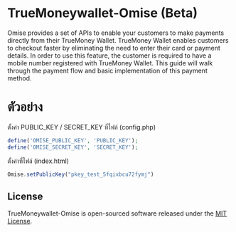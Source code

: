 # TrueMoneywallet-Omise (Beta)
Omise provides a set of APIs to enable your customers to make payments directly from their TrueMoney Wallet. TrueMoney Wallet enables customers to checkout faster by eliminating the need to enter their card or payment details. In order to use this feature, the customer is required to have a mobile number registered with TrueMoney Wallet. This guide will walk through the payment flow and basic implementation of this payment method.


# ตัวอย่าง

ตั้งค่า PUBLIC_KEY / SECRET_KEY ที่ไฟล์ (config.php)

```php
define('OMISE_PUBLIC_KEY', 'PUBLIC_KEY');
define('OMISE_SECRET_KEY', 'SECRET_KEY');
```


ตั้งค่าที่ไฟล์ (index.html)

```js
Omise.setPublicKey("pkey_test_5fqixbcu72fymj")
```


## License

TrueMoneywallet-Omise is open-sourced software released under the [MIT License](https://opensource.org/licenses/MIT).